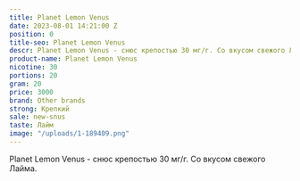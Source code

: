 ```yaml
---
title: Planet Lemon Venus
date: 2023-08-01 14:21:00 Z
position: 0
title-seo: Planet Lemon Venus
descr: Planet Lemon Venus - cнюс крепостью 30 мг/г. Со вкусом свежого Лайма.
product-name: Planet Lemon Venus
nicotine: 30
portions: 20
gram: 20
price: 3000
brand: Other brands
strong: Крепкий
sale: new-snus
taste: Лайм
image: "/uploads/1-189409.png"
---
```


Planet Lemon Venus - cнюс крепостью 30 мг/г. Со вкусом свежого Лайма.